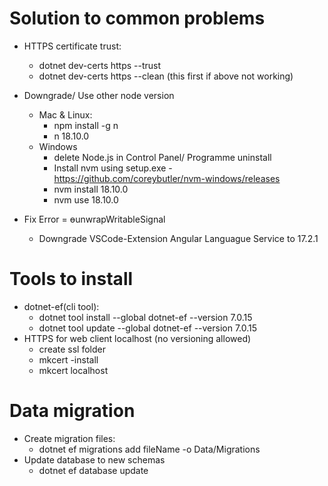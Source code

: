 # Solution to common problems

- HTTPS certificate trust:

  - dotnet dev-certs https --trust
  - dotnet dev-certs https --clean (this first if above not working)

- Downgrade/ Use other node version
  - Mac & Linux:
    - npm install -g n
    - n 18.10.0
  - Windows
    - delete Node.js in Control Panel/ Programme uninstall
    - Install nvm using setup.exe - https://github.com/coreybutler/nvm-windows/releases
    - nvm install 18.10.0
    - nvm use 18.10.0
- Fix Error = ɵunwrapWritableSignal
  - Downgrade VSCode-Extension Angular Languague Service to 17.2.1

# Tools to install

- dotnet-ef(cli tool):
  - dotnet tool install --global dotnet-ef --version 7.0.15
  - dotnet tool update --global dotnet-ef --version 7.0.15
- HTTPS for web client localhost (no versioning allowed)
  - create ssl folder
  - mkcert -install
  - mkcert localhost

# Data migration

- Create migration files:
  - dotnet ef migrations add fileName -o Data/Migrations
- Update database to new schemas
  - dotnet ef database update
